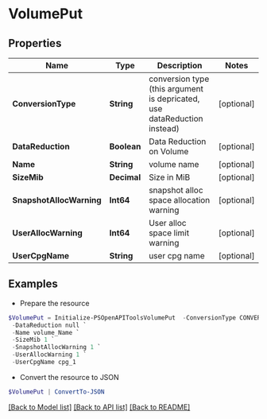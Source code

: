 # VolumePut
## Properties

Name | Type | Description | Notes
------------ | ------------- | ------------- | -------------
**ConversionType** | **String** | conversion type (this argument is depricated, use dataReduction instead) | [optional] 
**DataReduction** | **Boolean** | Data Reduction on Volume | [optional] 
**Name** | **String** | volume name | [optional] 
**SizeMib** | **Decimal** | Size in MiB | [optional] 
**SnapshotAllocWarning** | **Int64** | snapshot alloc space allocation warning | [optional] 
**UserAllocWarning** | **Int64** | User alloc space limit warning | [optional] 
**UserCpgName** | **String** | user cpg name | [optional] 

## Examples

- Prepare the resource
```powershell
$VolumePut = Initialize-PSOpenAPIToolsVolumePut  -ConversionType CONVERSIONTYPE_THIN `
 -DataReduction null `
 -Name volume_Name `
 -SizeMib 1 `
 -SnapshotAllocWarning 1 `
 -UserAllocWarning 1 `
 -UserCpgName cpg_1
```

- Convert the resource to JSON
```powershell
$VolumePut | ConvertTo-JSON
```

[[Back to Model list]](../README.md#documentation-for-models) [[Back to API list]](../README.md#documentation-for-api-endpoints) [[Back to README]](../README.md)

